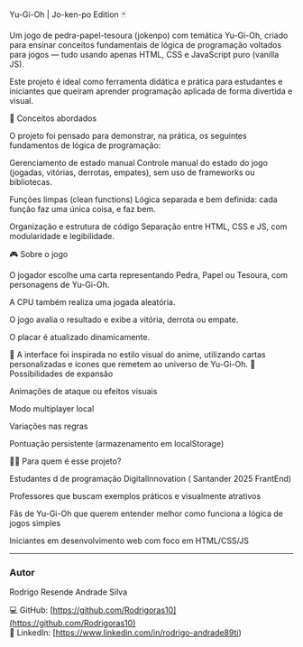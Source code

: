 Yu-Gi-Oh | Jo-ken-po Edition 🃏

Um jogo de pedra-papel-tesoura (jokenpo) com temática Yu-Gi-Oh, criado para ensinar conceitos fundamentais de lógica de programação voltados para jogos — tudo usando apenas HTML, CSS e JavaScript puro (vanilla JS).

Este projeto é ideal como ferramenta didática e prática para estudantes e iniciantes que queiram aprender programação aplicada de forma divertida e visual.

🧠 Conceitos abordados

O projeto foi pensado para demonstrar, na prática, os seguintes fundamentos de lógica de programação:

Gerenciamento de estado manual
Controle manual do estado do jogo (jogadas, vitórias, derrotas, empates), sem uso de frameworks ou bibliotecas.

Funções limpas (clean functions)
Lógica separada e bem definida: cada função faz uma única coisa, e faz bem.

Organização e estrutura de código
Separação entre HTML, CSS e JS, com modularidade e legibilidade.

🎮 Sobre o jogo

O jogador escolhe uma carta representando Pedra, Papel ou Tesoura, com personagens de Yu-Gi-Oh.

A CPU também realiza uma jogada aleatória.

O jogo avalia o resultado e exibe a vitória, derrota ou empate.

O placar é atualizado dinamicamente.

🎨 A interface foi inspirada no estilo visual do anime, utilizando cartas personalizadas e ícones que remetem ao universo de Yu-Gi-Oh.
🧩 Possibilidades de expansão

Animações de ataque ou efeitos visuais

Modo multiplayer local

Variações nas regras

Pontuação persistente (armazenamento em localStorage)

👨‍🏫 Para quem é esse projeto?

Estudantes d de programação DigitalInnovation ( Santander 2025 FrantEnd)

Professores que buscam exemplos práticos e visualmente atrativos

Fãs de Yu-Gi-Oh que querem entender melhor como funciona a lógica de jogos simples

Iniciantes em desenvolvimento web com foco em HTML/CSS/JS

---

### Autor

Rodrigo Resende Andrade Silva

💻 GitHub: [https://github.com/Rodrigoras10](https://github.com/Rodrigoras10)  
🔗 LinkedIn: [https://www.linkedin.com/in/rodrigo-andrade89ti)
